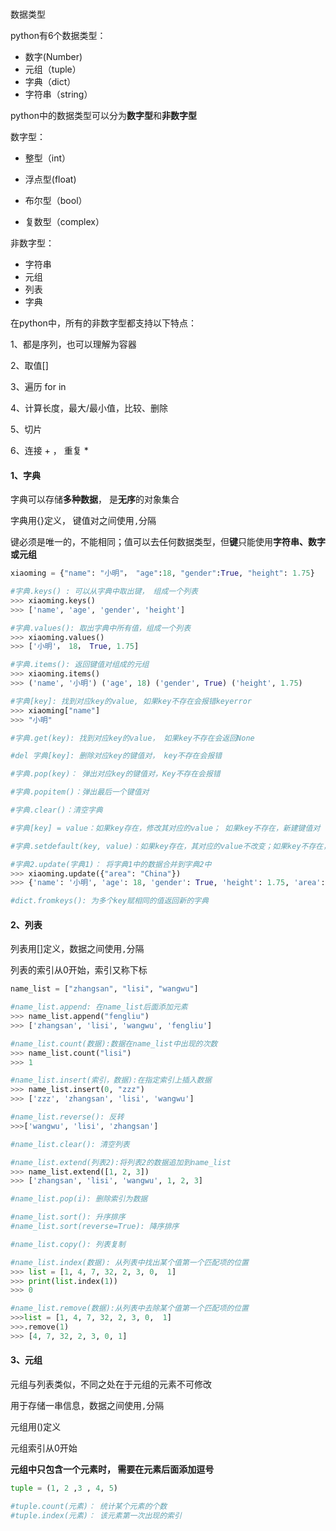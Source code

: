 ### 

数据类型

python有6个数据类型：

* 数字(Number)
* 元组（tuple）
* 字典（dict）
* 字符串（string）





python中的数据类型可以分为**数字型**和**非数字型**

数字型：

* 整型（int）

* 浮点型(float)
* 布尔型（bool）
* 复数型（complex）

非数字型：

* 字符串
* 元组
* 列表
* 字典

在python中，所有的非数字型都支持以下特点：

1、都是序列，也可以理解为容器

2、取值[]

3、遍历 for in 

4、计算长度，最大/最小值，比较、删除

5、切片

6、连接 + ， 重复 *

#### 1、字典

字典可以存储**多种数据**， 是**无序**的对象集合

字典用{}定义， 键值对之间使用`,`分隔

键必须是唯一的，不能相同；值可以去任何数据类型，但**键**只能使用**字符串、数字或元组**

```python
xiaoming = {"name": "小明"， "age":18, "gender":True, "height": 1.75}
```

```python
#字典.keys() : 可以从字典中取出键， 组成一个列表
>>> xiaoming.keys()
>>> ['name', 'age', 'gender', 'height']

#字典.values(): 取出字典中所有值，组成一个列表
>>> xiaoming.values() 
>>> ['小明'， 18， True, 1.75]

#字典.items(): 返回键值对组成的元组
>>> xiaoming.items()
>>> ('name', '小明') ('age', 18) ('gender', True) ('height', 1.75)

#字典[key]: 找到对应key的value, 如果key不存在会报错keyerror
>>> xiaoming["name"]
>>> "小明"

#字典.get(key): 找到对应key的value， 如果key不存在会返回None

#del 字典[key]: 删除对应key的键值对， key不存在会报错

#字典.pop(key)： 弹出对应key的键值对，Key不存在会报错

#字典.popitem()：弹出最后一个键值对

#字典.clear()：清空字典

#字典[key] = value：如果key存在，修改其对应的value； 如果key不存在，新建键值对

#字典.setdefault(key, value)：如果key存在，其对应的value不改变；如果key不存在，新建键值对

#字典2.update(字典1)： 将字典1中的数据合并到字典2中
>>> xiaoming.update({"area": "China"})
>>> {'name': '小明', 'age': 18, 'gender': True, 'height': 1.75, 'area': 'China'}

#dict.fromkeys(): 为多个key赋相同的值返回新的字典

```

#### 2、列表

列表用[]定义，数据之间使用`,`分隔

列表的索引从0开始，索引又称下标

```python
name_list = ["zhangsan", "lisi", "wangwu"]

#name_list.append: 在name_list后面添加元素
>>> name_list.append("fengliu")
>>> ['zhangsan', 'lisi', 'wangwu', 'fengliu']

#name_list.count(数据):数据在name_list中出现的次数 
>>> name_list.count("lisi")
>>> 1

#name_list.insert(索引，数据):在指定索引上插入数据 
>>> name_list.insert(0, "zzz")
>>> ['zzz', 'zhangsan', 'lisi', 'wangwu']

#name_list.reverse(): 反转
>>>['wangwu', 'lisi', 'zhangsan']

#name_list.clear(): 清空列表

#name_list.extend(列表2):将列表2的数据追加到name_list
>>> name_list.extend([1, 2, 3])
>>> ['zhangsan', 'lisi', 'wangwu', 1, 2, 3]

#name_list.pop(i): 删除索引为数据

#name_list.sort(): 升序排序
#name_list.sort(reverse=True): 降序排序

#name_list.copy(): 列表复制

#name_list.index(数据): 从列表中找出某个值第一个匹配项的位置
>>> list = [1, 4, 7, 32, 2, 3, 0,  1]
>>> print(list.index(1))
>>> 0

#name_list.remove(数据):从列表中去除某个值第一个匹配项的位置
>>>list = [1, 4, 7, 32, 2, 3, 0,  1]
>>>.remove(1)
>>> [4, 7, 32, 2, 3, 0, 1]
```

#### 3、元组

元组与列表类似，不同之处在于元组的元素不可修改

用于存储一串信息，数据之间使用`,`分隔

元组用()定义

元组索引从0开始

**元组中只包含一个元素时， 需要在元素后面添加逗号**

```python
tuple = (1, 2 ,3 , 4, 5)

#tuple.count(元素)： 统计某个元素的个数
#tuple.index(元素)： 该元素第一次出现的索引
```

